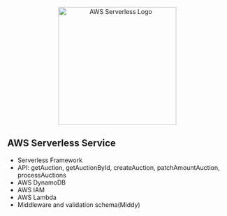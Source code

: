<p align="center">
  <a href="http://" target="blank"><img src="https://www.albirasolutions.com/images/aws-serverless.png" width="270" alt="AWS Serverless Logo" /></a>
</p>

## AWS Serverless Service

- Serverless Framework
- API: getAuction, getAuctionById, createAuction, patchAmountAuction, processAuctions
- AWS DynamoDB
- AWS IAM
- AWS Lambda
- Middleware and validation schema(Middy)
